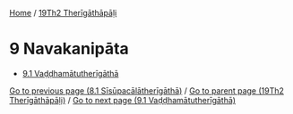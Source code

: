 
[Home](/) / [19Th2 Therīgāthāpāḷi](/tipitaka/19Th2.md)

# 9 Navakanipāta

* [9.1 Vaḍḍhamātutherīgāthā](/tipitaka/19Th2/9/9.1.md)

[Go to previous page (8.1 Sīsūpacālātherīgāthā)](/tipitaka/19Th2/8/8.1.md) / [Go to parent page (19Th2 Therīgāthāpāḷi)](/tipitaka/19Th2/0.md) / [Go to next page (9.1 Vaḍḍhamātutherīgāthā)](/tipitaka/19Th2/9/9.1.md)


